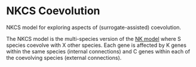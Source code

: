 # NKCS Coevolution

NKCS model for exploring aspects of (surrogate-assisted) coevolution.

The NKCS model is the multi-species version of the [NK model](https://en.wikipedia.org/wiki/NK_model) where S species coevolve with X other species. Each gene is affected by K genes within the same species (internal connections) and C genes within each of the coevolving species (external connections).
